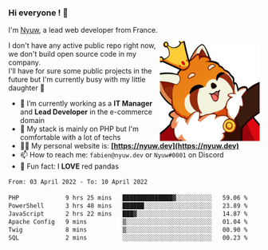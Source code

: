 ### Hi everyone ! 👋

I'm <a href="https://nyuw.dev" target="_blank">Nyuw</a>, a lead web developer from France.

<img align="right" title="Nyuw King Picture" alt="Nyuw King Picture" src="https://raw.githubusercontent.com/Nyuwb/Nyuwb/main/nyuwKING.png" width="200px" height="200px" />

I don't have any active public repo right now, we don't build open source code in my company.<br/>
I'll have for sure some public projects in the future but I'm currently busy with my little daughter 👶

- 🔭 I’m currently working as a **IT Manager** and **Lead Developer** in the e-commerce domain
- 🌱 My stack is mainly on PHP but I'm comfortable with a lot of techs
- 👨‍💻 My personal website is: **[https://nyuw.dev](https://nyuw.dev)**
- 📫 How to reach me: `fabien@nyuw.dev` or `Nyuw#0001` on Discord
- 🐼 Fun fact: I **LOVE** red pandas 

<!--START_SECTION:waka-->

```text
From: 03 April 2022 - To: 10 April 2022

PHP             9 hrs 25 mins   ██████████████▓░░░░░░░░░░   59.06 %
PowerShell      3 hrs 48 mins   ██████░░░░░░░░░░░░░░░░░░░   23.89 %
JavaScript      2 hrs 22 mins   ███▓░░░░░░░░░░░░░░░░░░░░░   14.87 %
Apache Config   9 mins          ▒░░░░░░░░░░░░░░░░░░░░░░░░   01.04 %
Twig            8 mins          ▒░░░░░░░░░░░░░░░░░░░░░░░░   00.90 %
SQL             2 mins          ░░░░░░░░░░░░░░░░░░░░░░░░░   00.23 %
```

<!--END_SECTION:waka-->